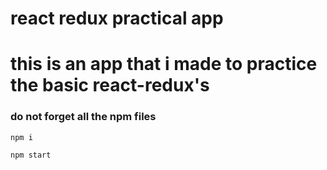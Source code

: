 # react redux practical app

<h1>this is an app that i made to practice the basic react-redux's</h1>

### do not forget all the npm files

```
npm i
```

```
npm start
```
